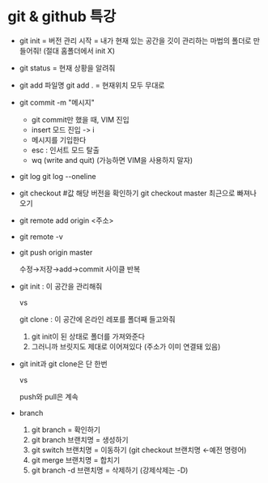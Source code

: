 # git & github 특강

- git init = 버전 관리 시작 = 내가 현재 있는 공간을 깃이 관리하는 마법의 폴더로 만들어줘! (절대 홈폴더에서 init X)

- git status = 현재 상황을 알려줘

- git add 파일명
  git add . = 현재위치 모두 무대로

- git commit -m "메시지"

  - git commit만 했을 때, VIM 진입
  - insert 모드 진입 -> i
  - 메시지를 기입한다
  - esc : 인서트 모드 탈출
  - wq (write and quit) (가능하면 VIM을 사용하지 말자)

- git log
  git log --oneline

- git checkout #값 해당 버전을 확인하기
  git checkout master 최근으로 빠져나오기

- git remote add origin <주소>

- git remote -v

- git push origin master

  수정→저장→add→commit 사이클 반복

- git init : 이 공간을 관리해줘

  vs

  git clone : 이 공간에 온라인 레포를 폴더째 들고와줘

  1. git init이 된 상태로 폴더를 가져와준다
  2. 그러니까 브릿지도 제대로 이어져있다 (주소가 이미 연결돼 있음)

- git init과 git clone은 단 한번

  vs

  push와 pull은 계속

- branch

  1. git branch = 확인하기
  2. git branch 브랜치명 = 생성하기
  3. git switch 브랜치명 = 이동하기 (git checkout 브랜치명 ←예전 명령어)
  4. git merge 브랜치명 = 합치기
  5. git branch -d 브랜치명 = 삭제하기 (강제삭제는 -D)

